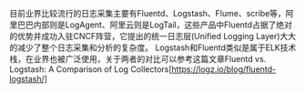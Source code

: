 

目前业界比较流行的日志采集主要有Fluentd、Logstash、Flume、scribe等，阿里巴巴内部则是LogAgent、阿里云则是LogTail，这些产品中Fluentd占据了绝对的优势并成功入驻CNCF阵营，它提出的统一日志层(Unified Logging Layer)大大的减少了整个日志采集和分析的复杂度。
Logstash和Fluentd类似是属于ELK技术栈，在业界也被广泛使用，关于两者的对比可以参考这篇文章Fluentd vs. Logstash: A Comparison of Log Collectors[https://logz.io/blog/fluentd-logstash/]
